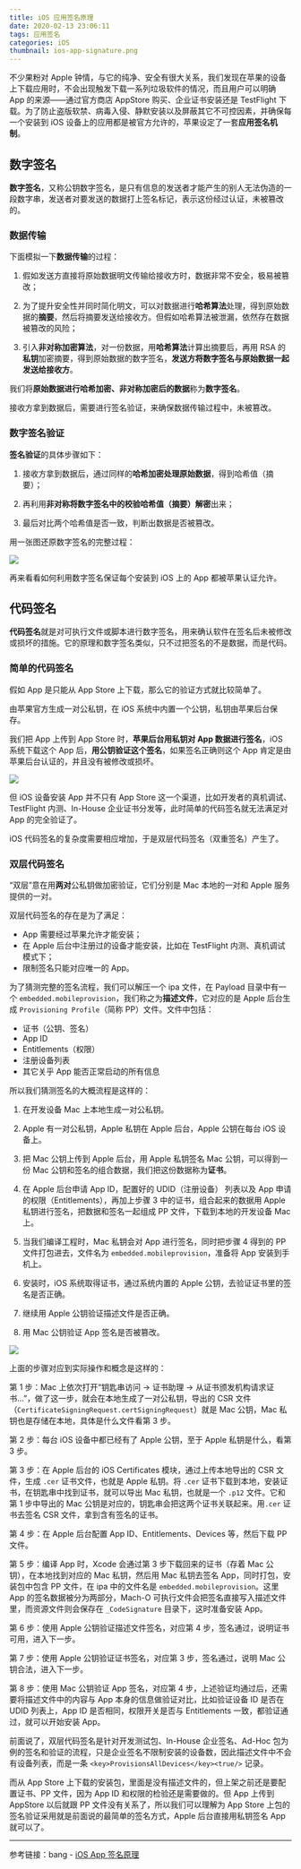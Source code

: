 ```yaml
---
title: iOS 应用签名原理
date: 2020-02-13 23:06:11
tags: 应用签名
categories: iOS
thumbnail: ios-app-signature.png
---
```


不少果粉对 Apple 钟情，与它的纯净、安全有很大关系，我们发现在苹果的设备上下载应用时，不会出现触发下载一系列垃圾软件的情况，而且用户可以明确 App 的来源——通过官方商店 AppStore 购买、企业证书安装还是 TestFlight 下载。为了防止盗版软禁、病毒入侵、静默安装以及屏蔽其它不可控因素，并确保每一个安装到 iOS 设备上的应用都是被官方允许的，苹果设定了一套**应用签名机制**。
<!--more-->

## 数字签名

**数字签名**，又称公钥数字签名，是只有信息的发送者才能产生的别人无法伪造的一段数字串，发送者对要发送的数据打上签名标记，表示这份经过认证，未被篡改的。

### 数据传输

下面模拟一下**数据传输**的过程：

1. 假如发送方直接将原始数据明文传输给接收方时，数据非常不安全，极易被篡改；

2. 为了提升安全性并同时简化明文，可以对数据进行**哈希算法**处理，得到原始数据的**摘要**，然后将摘要发送给接收方。但假如哈希算法被泄漏，依然存在数据被篡改的风险；

3. 引入**非对称加密算法**，对一份数据，用**哈希算法**计算出摘要后，再用 RSA 的**私钥**加密摘要，得到原始数据的数字签名，**发送方将数字签名与原始数据一起发送给接收方**。

我们将**原始数据进行哈希加密、非对称加密后的数据**称为**数字签名**。

接收方拿到数据后，需要进行签名验证，来确保数据传输过程中，未被篡改。

### 数字签名验证

**签名验证**的具体步骤如下：

1. 接收方拿到数据后，通过同样的**哈希加密处理原始数据**，得到哈希值（摘要）；

2. 再利用**非对称将数字签名中的校验哈希值（摘要）解密**出来；

3. 最后对比两个哈希值是否一致，判断出数据是否被篡改。

用一张图还原数字签名的完整过程：

![](digitally-signed-process.png)

再来看看如何利用数字签名保证每个安装到 iOS 上的 App 都被苹果认证允许。

## 代码签名

**代码签名**就是对可执行文件或脚本进行数字签名，用来确认软件在签名后未被修改或损坏的措施。它的原理和数字签名类似，只不过把签名的不是数据，而是代码。

### 简单的代码签名

假如 App 是只能从 App Store 上下载，那么它的验证方式就比较简单了。

由苹果官方生成一对公私钥，在 iOS 系统中内置一个公钥，私钥由苹果后台保存。

我们把 App 上传到 App Store 时，**苹果后台用私钥对 App 数据进行签名**，iOS 系统下载这个 App 后，**用公钥验证这个签名**，如果签名正确则这个 App 肯定是由苹果后台认证的，并且没有被修改或损坏。

![](app-store-download-signed.png)

但 iOS 设备安装 App 并不只有 App Store 这一个渠道，比如开发者的真机调试、TestFlight 内测、In-House 企业证书分发等，此时简单的代码签名就无法满足对 App 的完全验证了。

iOS 代码签名的复杂度需要相应增加，于是双层代码签名（双重签名）产生了。

### 双层代码签名

“双层”意在用**两对**公私钥做加密验证，它们分别是 Mac 本地的一对和 Apple 服务提供的一对。

双层代码签名的存在是为了满足：

- App 需要经过苹果允许才能安装；
- 在 Apple 后台中注册过的设备才能安装，比如在 TestFlight 内测、真机调试模式下；
- 限制签名只能对应唯一的 App。

为了猜测完整的签名流程，我们可以解压一个 ipa 文件，在 Payload 目录中有一个 `embedded.mobileprovision`，我们称之为**描述文件**，它对应的是 Apple 后台生成 `Provisioning Profile`（简称 PP）文件。文件中包括：

- 证书（公钥、签名）
- App ID
- Entitlements（权限）
- 注册设备列表
- 其它关乎 App 能否正常启动的所有信息

所以我们猜测签名的大概流程是这样的：

1. 在开发设备 Mac 上本地生成一对公私钥。

2. Apple 有一对公私钥，Apple 私钥在 Apple 后台，Apple 公钥在每台 iOS 设备上。

3. 把 Mac 公钥上传到 Apple 后台，用 Apple 私钥签名 Mac 公钥，可以得到一份 Mac 公钥和签名的组合数据，我们把这份数据称为**证书**。

4. 在 Apple 后台申请 App ID，配置好的 UDID（注册设备） 列表以及 App 申请的权限（Entitlements），再加上步骤 3 中的证书，组合起来的数据用 Apple 私钥进行签名，把数据和签名一起组成 PP 文件，下载到本地的开发设备 Mac 上。

5. 当我们编译工程时，Mac 私钥会对 App 进行签名，同时把步骤 4 得到的 PP 文件打包进去，文件名为 `embedded.mobileprovision`，准备将 App 安装到手机上。

6. 安装时，iOS 系统取得证书，通过系统内置的 Apple 公钥，去验证证书里的签名是否正确。

7. 继续用 Apple 公钥验证描述文件是否正确。

8. 用 Mac 公钥验证 App 签名是否被篡改。

![](app-download-signed.png)

上面的步骤对应到实际操作和概念是这样的：

第 1 步：Mac 上依次打开“钥匙串访问 → 证书助理 → 从证书颁发机构请求证书...”，做了这一步，就会在本地生成了一对公私钥，导出的 CSR 文件（`CertificateSigningRequest.certSigningRequest`）就是 Mac 公钥，Mac 私钥也是存储在本地，具体是什么文件看第 3 步。

第 2 步：每台 iOS 设备中都已经有了 Apple 公钥，至于 Apple 私钥是什么，看第 3 步。

第 3 步：在 Apple 后台的 iOS Certificates 模块，通过上传本地导出的 CSR 文件，生成 `.cer` 证书文件，也就是 Apple 私钥。将 `.cer` 证书下载到本地，安装证书，在钥匙串中找到证书，就可以导出 Mac 私钥，也就是一个 `.p12` 文件。它和第 1 步中导出的 Mac 公钥是对应的，钥匙串会把这两个证书关联起来。用`.cer` 证书去签名 CSR 文件，拿到含有签名的证书。

第 4 步：在 Apple 后台配置 App ID、Entitlements、Devices 等，然后下载 PP 文件。

第 5 步：编译 App 时，Xcode 会通过第 3 步下载回来的证书（存着 Mac 公钥），在本地找到对应的 Mac 私钥，然后用 Mac 私钥去签名 App，同时打包，安装包中包含 PP 文件，在 ipa 中的文件名是 `embedded.mobileprovision`。这里 App 的签名数据被分为两部分，Mach-O 可执行文件会把签名直接写入描述文件里，而资源文件则会保存在 `_CodeSignature` 目录下，这时准备安装 App。

第 6 步：使用 Apple 公钥验证描述文件签名，对应第 4 步，签名通过，说明证书可用，进入下一步。

第 7 步：使用 Apple 公钥验证证书签名，对应第 3 步，签名通过，说明 Mac 公钥合法，进入下一步。

第 8 步：使用 Mac 公钥验证 App 签名，对应第 4 步，上述验证均通过后，还需要将描述文件中的内容与 App 本身的信息做验证对比，比如验证设备 ID 是否在 UDID 列表上，App ID 是否相同，权限开关是否与 Entitlements 一致，都验证通过，就可以开始安装 App。

前面说了，双层代码签名是针对开发测试包、In-House 企业签名、Ad-Hoc 包为例的签名和验证的流程，只是企业签名不限制安装的设备数，因此描述文件中不会有设备列表，而是一条 `<key>ProvisionsAllDevices</key><true/>` 记录。

而从 App Store 上下载的安装包，里面是没有描述文件的，但上架之前还是要配置证书、PP 文件，因为 App ID 和权限的检验还是需要做的。但 App 上传到 AppStore 以后就跟 PP 文件没有关系了，所以我们可以理解为 App Store 上包的签名验证采用就是前面说的最简单的签名方式，Apple 后台直接用私钥签名 App 就可以了。

---

参考链接：bang - [iOS App 签名原理](http://blog.cnbang.net/tech/3386/)